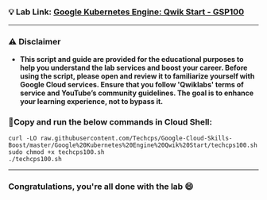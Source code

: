 
### 💡 Lab Link: [Google Kubernetes Engine: Qwik Start - GSP100](https://www.cloudskillsboost.google/focuses/878?parent=catalog)

---

### ⚠️ Disclaimer
- **This script and guide are provided for  the educational purposes to help you understand the lab services and boost your career. Before using the script, please open and review it to familiarize yourself with Google Cloud services. Ensure that you follow 'Qwiklabs' terms of service and YouTube’s community guidelines. The goal is to enhance your learning experience, not to bypass it.**



### 🚨Copy and run the below commands in Cloud Shell:

```
curl -LO raw.githubusercontent.com/Techcps/Google-Cloud-Skills-Boost/master/Google%20Kubernetes%20Engine%20Qwik%20Start/techcps100.sh
sudo chmod +x techcps100.sh
./techcps100.sh
```

---

### Congratulations, you're all done with the lab 😄

